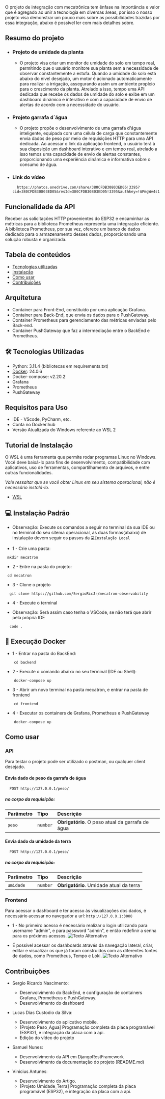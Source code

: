 O projeto de integração com mecatrônica tem ênfase na importância e valor que é agregado ao unir a tecnologia em diversas áreas, por isso o nosso projeto visa demonstrar um pouco mais sobre as possibilidades trazidas por essa integração, abaixo é possível ler com mais detalhes sobre.
 
## Resumo do projeto
- ### Projeto de umidade da planta
   - O projeto visa criar um monitor de umidade do solo em tempo real, permitindo que o usuário monitore sua planta sem a necessidade de observar constantemente a estufa. Quando a umidade do solo está abaixo do nível desejado, um motor é acionado automaticamente para realizar a irrigação, assegurando assim um ambiente propício para o crescimento da planta. Atrelado a isso, tempo uma API dedicada que recebe os dados de umidade do solo e exibe em um dashboard dinâmico e interativo e com a capacidade de envio de alertas de acordo com a necessidade do usuário.

- ### Projeto garrafa d´água
    - O projeto propõe o desenvolvimento de uma garrafa d'água inteligente, equipada com uma célula de carga que constantemente envia dados de peso por meio de requisições HTTP para uma API dedicada. Ao acessar o link da aplicação frontend, o usuário terá à sua disposição um dashboard interativo e em tempo real, atrelado a isso temos uma capacidade de envio de alertas constantes, proporcionando uma experiência dinâmica e informativa sobre o consumo de água.

- ### Link do vídeo
  ```
    https://photos.onedrive.com/share/380CFDB30803ED05!3395?cid=380CFDB30803ED05&resId=380CFDB30803ED05!3395&authkey=!APmgWv4s12oulmw&ithint=video
  ```

## Funcionalidade da API
Receber as solicitações HTTP provenientes do ESP32 e encaminhar as métricas para a biblioteca Prometheus representa uma integração eficiente. A biblioteca Prometheus, por sua vez, oferece um banco de dados dedicado para o armazenamento desses dados, proporcionando uma solução robusta e organizada.


## Tabela de conteúdos
   * [Tecnologias utilizadas](#tecnologias-utilizadas)
   * [Instalação](#instalacao)
   * [Como usar](#como-usar)
   * [Contribuições](#contribuicoes) 

## Arquitetura
- Container para Front-End, constituído por uma aplicação Grafana.
- Container para Back-End, que envia os dados para o PushGateway.
- Container Prometheus para gerenciamento das métricas enviadas pelo Back-end.
- Container PushGateway que faz a intermediação entre o BackEnd e Prometheus.

## 🛠 Tecnologias Utilizadas
- Python: 3.11.4 (bibliotecas em requirements.txt)
- [Docker](https://www.docker.com): 24.0.6
- Docker-compose: v2.20.2
- Grafana
- Prometheus
- PushGateway

## Requisitos para Uso

- IDE  - VScode, PyCharm, etc.
- Conta no Docker.hub
- Versão Atualizada do Windows referente ao WSL 2

## Tutorial de Instalação
O WSL é uma ferramenta que permite rodar programas Linux no Windows.  Você deve baixá-lo para fins de desenvolvimento, compatibilidade com aplicativos, uso de ferramentas, compartilhamento de arquivos, e entre outras funcionalidades.

*Vale ressaltar que se você obter Linux em seu sistema operacional, não é necessário instalá-lo.*
- [WSL](https://boom-particle-8c8.notion.site/como-instalar-o-wsl2-readme-md-02dcaa42ac7d490bb8f5bb6620669590)





## 💻 Instalação Padrão

- Observação: Execute os comandos a seguir no terminal da sua IDE ou no terminal do seu sitema operacional, as duas formas(abaixo) de instalação devem seguir os passos da `💻Instalação Local`

- 1 - Crie uma pasta:
```
 mkdir mecatron
```

- 2 - Entre na pasta do projeto:

```
 cd mecatron
```

- 3 - Clone o projeto

```
  git clone https://github.com/SergioRicJr/mecatron-observability

```
- 4 - Execute o terminal
* Observação: Será assim caso tenha o VSCode, se não terá que abrir pela própria IDE
```
  code .
```

## 🐋 Execução Docker

- 1 - Entrar na pasta do BackEnd:
```
    cd backend
```

- 2 - Execute o comando abaixo no seu terminal (IDE ou Shell):
```
    docker-compose up
```

- 3 - Abrir um novo terminal na pasta mecatron, e entrar na pasta de frontend
```
    cd frontend
```

- 4 - Executar os containers de Grafana, Prometheus e PushGateway
```
    docker-compose up
```


## Como usar

### API
Para testar o projeto pode ser utilizado o postman, ou qualquer client desejado.
#### Envia dado de peso da garrafa de água

```http
  POST http://127.0.0.1/peso/
```

##### no corpo da requisição:

| Parâmetro   | Tipo       | Descrição                                   |
| :---------- | :--------- | :------------------------------------------ |
| `peso`        | `number`   | **Obrigatório**. O peso atual da garrafa de água|

#### Envia dado da umidade da terra

```http
  POST http://127.0.0.1/peso/
```
##### no corpo da requisição:

| Parâmetro   | Tipo       | Descrição                                   |
| :---------- | :--------- | :------------------------------------------ |
| `umidade`        | `number`   | **Obrigatório**. Umidade atual da terra|

### Frontend
Para acessar o dashboard e ter acesso às visualizações dos dados, é necessário acessar no navegador a url: `http://127.0.0.1:3000` 

* 1 - No primeiro acesso é necessário realizar o login utilizando para username "admin", e para password "admin", e então redefinir a senha para os próximos acessos.
![Texto Alternativo](./imgs/login-grafana.png)

* É possível acessar os dashboards através da navegação lateral, criar, editar e visualizar os que já foram construídos com as diferentes fontes de dados, como Prometheus, Tempo e Loki.
![Texto Alternativo](./imgs/button-dashboards-grafana.png)


## Contribuições
- Sergio Ricardo Nascimento:
    - Desenvolvimento do BackEnd, e configuração de containers Grafana, Prometheus e PushGateway.
    - Desenvolvimento do dashboard

- Lucas Dias Custodio da Silva:
    - Desenvolvimento do aplicativo mobile.
    - [Projeto Peso_Agua] Programação completa da placa programável (ESP32), e integração da placa com a api.
    - Edição do vídeo do projeto

- Samuel Nunes:
    - Desenvolvimento da API em DjangoRestFramework
    - Desenvolvimento da documentação do projeto (README.md)

- Vinicius Antunes:
    - Desenvolvimento do Artigo.
    - [Projeto Umidade_Terra] Programação completa da placa programável (ESP32), e integração da placa com a api.


